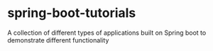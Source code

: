 # spring-boot-tutorials
A collection of different types of applications built on Spring boot to demonstrate different functionality
